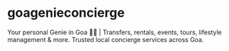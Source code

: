 # goagenieconcierge
Your personal Genie in Goa 🧞‍♂️ | Transfers, rentals, events, tours, lifestyle management &amp; more. Trusted local concierge services across Goa.
